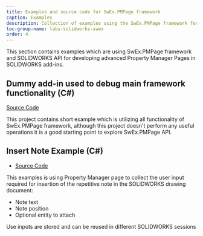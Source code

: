 ```yaml
---
title: Examples and source code for SwEx.PMPage framework
caption: Examples
description: Collection of examples using the SwEx.PMPage framework for SOLIDWORKS
toc-group-name: labs-solidworks-swex
order: 4
---
```

This section contains examples which are using SwEx.PMPage framework and SOLIDWORKS API for developing advanced Property Manager Pages in SOLIDWORKS add-ins.

## Dummy add-in used to debug main framework functionality (C#)
[Source Code](https://github.com/codestackdev/swex-pmpage/tree/master/Samples/AddIn)

This project contains short example which is utilizing all functionality of SwEx.PMPage framework, although this project doesn't perform any useful operations it is a good starting point to explore SwEx.PMPage API.

## Insert Note Example (C#)
* [Source Code](https://github.com/codestackdev/swex-examples/tree/master/pmpage/InsertNote/csharp)

This examples is using Property Manager page to collect the user input required for insertion of the repetitive note in the SOLIDWORKS drawing document:

* Note text
* Note position
* Optional entity to attach

Use inputs are stored and can be reused in different SOLIDWORKS sessions